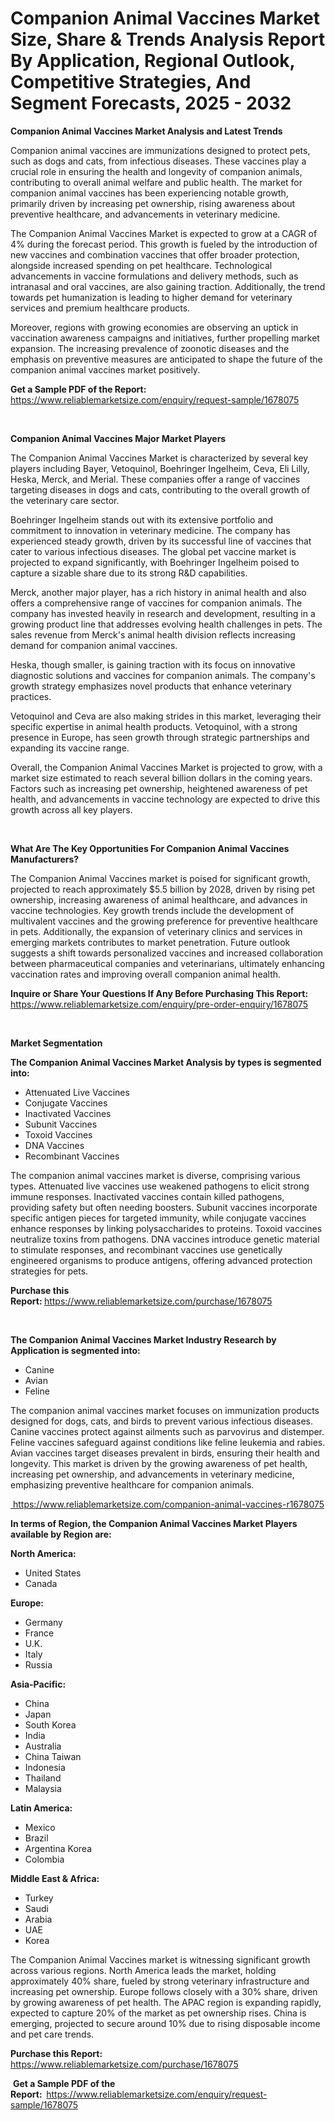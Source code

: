 <p><h1>Companion Animal Vaccines Market Size, Share & Trends Analysis Report By Application, Regional Outlook, Competitive Strategies, And Segment Forecasts, 2025 - 2032</h1></p><p><strong>Companion Animal Vaccines Market Analysis and Latest Trends</strong></p>
<p><p>Companion animal vaccines are immunizations designed to protect pets, such as dogs and cats, from infectious diseases. These vaccines play a crucial role in ensuring the health and longevity of companion animals, contributing to overall animal welfare and public health. The market for companion animal vaccines has been experiencing notable growth, primarily driven by increasing pet ownership, rising awareness about preventive healthcare, and advancements in veterinary medicine.</p><p>The Companion Animal Vaccines Market is expected to grow at a CAGR of 4% during the forecast period. This growth is fueled by the introduction of new vaccines and combination vaccines that offer broader protection, alongside increased spending on pet healthcare. Technological advancements in vaccine formulations and delivery methods, such as intranasal and oral vaccines, are also gaining traction. Additionally, the trend towards pet humanization is leading to higher demand for veterinary services and premium healthcare products.</p><p>Moreover, regions with growing economies are observing an uptick in vaccination awareness campaigns and initiatives, further propelling market expansion. The increasing prevalence of zoonotic diseases and the emphasis on preventive measures are anticipated to shape the future of the companion animal vaccines market positively.</p></p>
<p><strong>Get a Sample PDF of the Report:&nbsp;</strong> <a href="https://www.reliablemarketsize.com/enquiry/request-sample/1678075?utm_campaign=1898&utm_medium=2&utm_source=Github&utm_content=ia&utm_term=19042025&utm_id=companion-animal-vaccines">https://www.reliablemarketsize.com/enquiry/request-sample/1678075</a></p>
<p>&nbsp;</p>
<p><strong>Companion Animal Vaccines Major Market Players</strong></p>
<p><p>The Companion Animal Vaccines Market is characterized by several key players including Bayer, Vetoquinol, Boehringer Ingelheim, Ceva, Eli Lilly, Heska, Merck, and Merial. These companies offer a range of vaccines targeting diseases in dogs and cats, contributing to the overall growth of the veterinary care sector.</p><p>Boehringer Ingelheim stands out with its extensive portfolio and commitment to innovation in veterinary medicine. The company has experienced steady growth, driven by its successful line of vaccines that cater to various infectious diseases. The global pet vaccine market is projected to expand significantly, with Boehringer Ingelheim poised to capture a sizable share due to its strong R&D capabilities.</p><p>Merck, another major player, has a rich history in animal health and also offers a comprehensive range of vaccines for companion animals. The company has invested heavily in research and development, resulting in a growing product line that addresses evolving health challenges in pets. The sales revenue from Merck's animal health division reflects increasing demand for companion animal vaccines.</p><p>Heska, though smaller, is gaining traction with its focus on innovative diagnostic solutions and vaccines for companion animals. The company's growth strategy emphasizes novel products that enhance veterinary practices.</p><p>Vetoquinol and Ceva are also making strides in this market, leveraging their specific expertise in animal health products. Vetoquinol, with a strong presence in Europe, has seen growth through strategic partnerships and expanding its vaccine range.</p><p>Overall, the Companion Animal Vaccines Market is projected to grow, with a market size estimated to reach several billion dollars in the coming years. Factors such as increasing pet ownership, heightened awareness of pet health, and advancements in vaccine technology are expected to drive this growth across all key players.</p></p>
<p>&nbsp;</p>
<p><strong>What Are The Key Opportunities For Companion Animal Vaccines Manufacturers?</strong></p>
<p><p>The Companion Animal Vaccines market is poised for significant growth, projected to reach approximately $5.5 billion by 2028, driven by rising pet ownership, increasing awareness of animal healthcare, and advances in vaccine technologies. Key growth trends include the development of multivalent vaccines and the growing preference for preventive healthcare in pets. Additionally, the expansion of veterinary clinics and services in emerging markets contributes to market penetration. Future outlook suggests a shift towards personalized vaccines and increased collaboration between pharmaceutical companies and veterinarians, ultimately enhancing vaccination rates and improving overall companion animal health.</p></p>
<p><strong>Inquire or Share Your Questions If Any Before Purchasing This Report:</strong> <a href="https://www.reliablemarketsize.com/enquiry/pre-order-enquiry/1678075?utm_campaign=1898&utm_medium=2&utm_source=Github&utm_content=ia&utm_term=19042025&utm_id=companion-animal-vaccines">https://www.reliablemarketsize.com/enquiry/pre-order-enquiry/1678075</a></p>
<p>&nbsp;</p>
<p><strong>Market Segmentation</strong></p>
<p><strong>The Companion Animal Vaccines Market Analysis by types is segmented into:</strong></p>
<p><ul><li>Attenuated Live Vaccines</li><li>Conjugate Vaccines</li><li>Inactivated Vaccines</li><li>Subunit Vaccines</li><li>Toxoid Vaccines</li><li>DNA Vaccines</li><li>Recombinant Vaccines</li></ul></p>
<p><p>The companion animal vaccines market is diverse, comprising various types. Attenuated live vaccines use weakened pathogens to elicit strong immune responses. Inactivated vaccines contain killed pathogens, providing safety but often needing boosters. Subunit vaccines incorporate specific antigen pieces for targeted immunity, while conjugate vaccines enhance responses by linking polysaccharides to proteins. Toxoid vaccines neutralize toxins from pathogens. DNA vaccines introduce genetic material to stimulate responses, and recombinant vaccines use genetically engineered organisms to produce antigens, offering advanced protection strategies for pets.</p></p>
<p><strong>Purchase this Report:&nbsp;</strong><a href="https://www.reliablemarketsize.com/purchase/1678075?utm_campaign=1898&utm_medium=2&utm_source=Github&utm_content=ia&utm_term=19042025&utm_id=companion-animal-vaccines">https://www.reliablemarketsize.com/purchase/1678075</a></p>
<p>&nbsp;</p>
<p><strong>The Companion Animal Vaccines Market Industry Research by Application is segmented into:</strong></p>
<p><ul><li>Canine</li><li>Avian</li><li>Feline</li></ul></p>
<p><p>The companion animal vaccines market focuses on immunization products designed for dogs, cats, and birds to prevent various infectious diseases. Canine vaccines protect against ailments such as parvovirus and distemper. Feline vaccines safeguard against conditions like feline leukemia and rabies. Avian vaccines target diseases prevalent in birds, ensuring their health and longevity. This market is driven by the growing awareness of pet health, increasing pet ownership, and advancements in veterinary medicine, emphasizing preventive healthcare for companion animals.</p></p>
<p><a href="https://www.reliablemarketsize.com/companion-animal-vaccines-r1678075?utm_campaign=1898&utm_medium=2&utm_source=Github&utm_content=ia&utm_term=19042025&utm_id=companion-animal-vaccines">&nbsp;https://www.reliablemarketsize.com/companion-animal-vaccines-r1678075</a></p>
<p><strong>In terms of Region, the Companion Animal Vaccines Market Players available by Region are:</strong></p>
<p>
    <p> <strong> North America: </strong>
        <ul>
            <li>United States</li>
            <li>Canada</li>
        </ul>
        </p> 
    <p> <strong> Europe: </strong>
        <ul>
            <li>Germany</li>
            <li>France</li>
            <li>U.K.</li>
            <li>Italy</li>
            <li>Russia</li>
        </ul>
        </p> 
    <p> <strong> Asia-Pacific: </strong>
        <ul>
            <li>China</li>
            <li>Japan</li>
            <li>South Korea</li>
            <li>India</li>
            <li>Australia</li>
            <li>China Taiwan</li>
            <li>Indonesia</li>
            <li>Thailand</li>
            <li>Malaysia</li>
        </ul>
        </p> 
    <p> <strong> Latin America: </strong>
        <ul>
            <li>Mexico</li>
            <li>Brazil</li>
            <li>Argentina Korea</li>
            <li>Colombia</li>
        </ul>
        </p> 
    <p> <strong> Middle East & Africa: </strong>
        <ul>
            <li>Turkey</li>
            <li>Saudi</li>
            <li>Arabia</li>
            <li>UAE</li>
            <li>Korea</li>
        </ul>
    </p>
    </p>
<p><p>The Companion Animal Vaccines market is witnessing significant growth across various regions. North America leads the market, holding approximately 40% share, fueled by strong veterinary infrastructure and increasing pet ownership. Europe follows closely with a 30% share, driven by growing awareness of pet health. The APAC region is expanding rapidly, expected to capture 20% of the market as pet ownership rises. China is emerging, projected to secure around 10% due to rising disposable income and pet care trends.</p></p>
<p><strong>Purchase this Report: </strong><a href="https://www.reliablemarketsize.com/purchase/1678075?utm_campaign=1898&utm_medium=2&utm_source=Github&utm_content=ia&utm_term=19042025&utm_id=companion-animal-vaccines">https://www.reliablemarketsize.com/purchase/1678075</a></p>
<p>&nbsp;<strong>Get a Sample PDF of the Report:&nbsp;&nbsp;</strong><a href="https://www.reliablemarketsize.com/enquiry/request-sample/1678075?utm_campaign=1898&utm_medium=2&utm_source=Github&utm_content=ia&utm_term=19042025&utm_id=companion-animal-vaccines">https://www.reliablemarketsize.com/enquiry/request-sample/1678075</a></p>
<p><strong></strong></p>
<p><p></p><p></p><p></p></p>